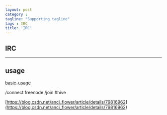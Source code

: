 ```yaml
---
layout: post
category :
tagline: "Supporting tagline"
tags : IRC
title: 'IRC'
---
```

IRC
---
<!--more-->
---
## usage

[basic-usage](https://robots.thoughtbot.com/weechat-for-slacks-irc-gateway)

/connect freenode
/join #hive

[https://blog.csdn.net/anci_flower/article/details/79816962](https://blog.csdn.net/anci_flower/article/details/79816962)
